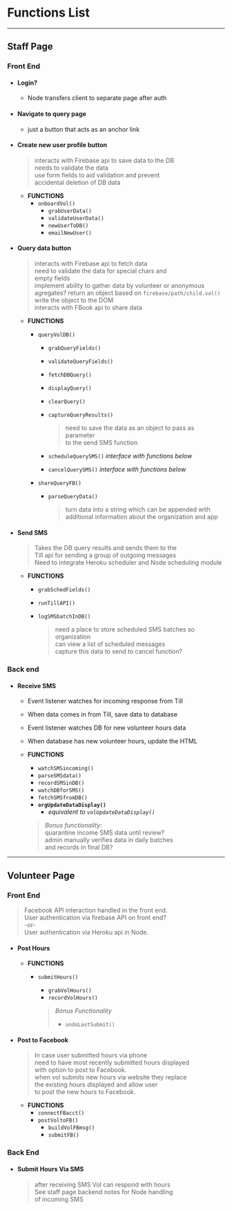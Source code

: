 # Functions List

------

## Staff Page

### Front End

- #### Login?
    - Node transfers client to separate page after auth
 
- #### Navigate to query page
    - just a button that acts as an anchor link


- #### Create new user profile button

    >interacts with Firebase api to save data to the DB  
    >needs to validate the data   
    >use form fields to aid validation and prevent  
    >accidental deletion of DB data

    - **FUNCTIONS**
        - `onboardVol()`
            - `grabUserData()`
            - `validateUserData()`
            - `newUserToDB()`
            - `emailNewUser()`

       
- #### Query data button

    >interacts with Firebase api to fetch data  
    >need to validate the data for special chars and   
    >empty fields  
    >implement ability to gather data by volunteer or anonymous agregates?
    >return an object based on `firebase/path/child.val()`  
    >write the object to the DOM  
    >interacts with FBook api to share data  

    - **FUNCTIONS**
        - `queryVolDB()`
            - `grabQueryFields()`
            - `validateQueryFields()`
            - `fetchDBQuery()`
            - `displayQuery()`
            - `clearQuery()`
            - `captureQueryResults()`

                >need to save the data as an object to pass as parameter  
                >to the send SMS function  
                
            - `scheduleQuerySMS()` *interface with functions below* 
            - `cancelQuerySMS()`  *interface with functions below* 

        - `shareQueryFB()`
            - `parseQueryData()`  

                >turn data into a string which can be appended with  
                >additional information about the organization and app  

- #### Send SMS

    >Takes the DB query results and sends them to the  
    >Till api for sending a group of outgoing messages  
    >Need to integrate Heroku scheduler and Node scheduling module  

    - **FUNCTIONS** 
        - `grabSchedFields()`  
        - `runTillAPI()`
        - `logSMSbatchInDB()`

            >need a place to store scheduled SMS batches so organization  
            >can view a list of scheduled messages  
            >capture this data to send to cancel function?

### Back end

- #### Receive SMS
    - Event listener watches for incoming response from Till
    - When data comes in from Till, save data to database
    - Event listener watches DB for new volunteer hours data 
    - When database has new volunteer hours, update the HTML  

    - **FUNCTIONS**
        - `watchSMSincoming()`
        - `parseSMSdata()`
        - `recordSMSinDB()`
        - `watchDBforSMS()`
        - `fetchSMSfromDB()`
        - **`orgUpdateDataDisplay()`**
            - *equivalent to `volUpdateDataDisplay()`*  

        >*Bonus functionality*:  
        >quarantine income SMS data until review?  
        >admin manually verifies data in daily batches  
        >and records in final DB?  
        


-----



## Volunteer Page

### Front End

>Facebook API interaction handled in the front end.  
>User authentication via firebase API on front end?  
    -or-  
>User authentication via Heroku api in Node.  

- #### Post Hours

    - **FUNCTIONS**
        - `submitHours()`
            - `grabVolHours()`
            - `recordVolHours()`

            >*Bonus Functionality*  
            > - `undoLastSubmit()`

- #### Post to Facebook
    >In case user submitted hours via phone  
    >need to have most recently submitted hours displayed  
    >with option to post to Facebook.  
    >when vol submits new hours via website they replace  
    >the existing hours displayed and allow user  
    >to post the new hours to Facebook.  
    
    - **FUNCTIONS**
        - `connectFBacct()`
        - `postVoltoFB()`
            - `buildVolFBmsg()`
            - `submitFB()`

### Back End

- #### Submit Hours Via SMS  

    >after receiving SMS Vol can respond with hours  
    >See staff page backend notes for Node handling  
    >of incoming SMS  
